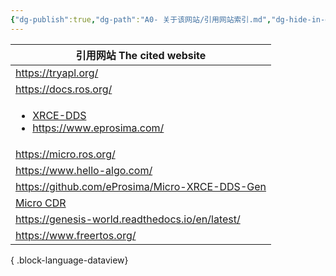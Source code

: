 ```yaml
---
{"dg-publish":true,"dg-path":"A0- 关于该网站/引用网站索引.md","dg-hide-in-graph":true,"permalink":"/A0- 关于该网站/引用网站索引/","hideInGraph":true,"dgPassFrontmatter":true,"noteIcon":"","created":"2025-05-01T02:12:34.920+08:00","updated":"2025-05-02T01:55:36.165+08:00"}
---
```



| 引用网站  The cited website                                                                                                       |
| ----------------------------------------------------------------------------------------------------------------------------- |
| https://tryapl.org/                                                                                                           |
| https://docs.ros.org/                                                                                                         |
| <ul><li>[XRCE-DDS](https://micro-xrce-dds.docs.eprosima.com/en/latest/index.html)</li><li>https://www.eprosima.com/</li></ul> |
| https://micro.ros.org/                                                                                                        |
| https://www.hello-algo.com/                                                                                                   |
| https://github.com/eProsima/Micro-XRCE-DDS-Gen                                                                                |
| [Micro CDR](https://github.com/eProsima/Micro-CDR)                                                                            |
| https://genesis-world.readthedocs.io/en/latest/                                                                               |
| https://www.freertos.org/                                                                                                     |

{ .block-language-dataview}
